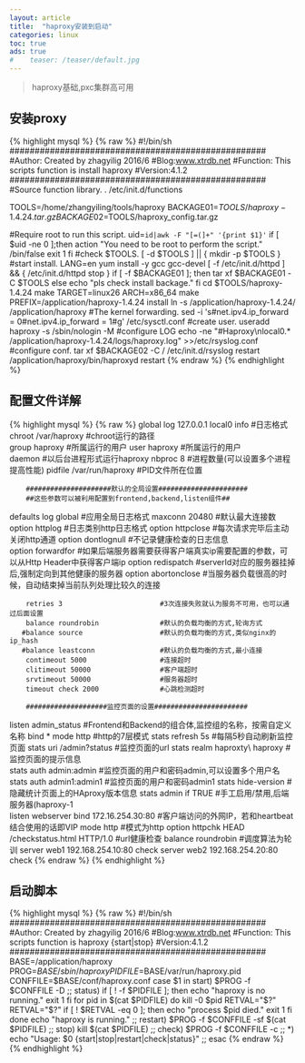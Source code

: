 ```yaml
---
layout: article
title:  "haproxy安装到启动"
categories: linux
toc: true
ads: true
#    teaser: /teaser/default.jpg
---  
```


> haproxy基础,pxc集群高可用

## 安装proxy  
{% highlight mysql %}
{% raw %}
#!/bin/sh
###################################################
#Author: Created by zhagyilig 2016/6
#Blog:www.xtrdb.net
#Function: This scripts function is install haproxy
#Version:4.1.2
###################################################
#Source function library.
. /etc/init.d/functions

TOOLS=/home/zhangyiling/tools/haproxy
BACKAGE01=$TOOLS/haproxy-1.4.24.tar.gz
BACKAGE02=$TOOLS/haproxy_config.tar.gz

#Require root to run this script.
uid=`id|awk -F "[=(]+" '{print $1}'`
if [ $uid -ne 0 ];then
  action "You need to be root to perform the script." /bin/false
  exit 1
fi
#check $TOOLS.
[ -d $TOOLS ] || {
	mkdir -p $TOOLS
}
#start install.
LANG=en
yum install -y gcc gcc-devel
[ -f /etc/init.d/httpd ] && {
	/etc/init.d/httpd stop
} 
if [ -f $BACKAGE01 ]; then
	tar xf $BACKAGE01 -C $TOOLS
else
	echo "pls check install backage."
fi
cd $TOOLS/haproxy-1.4.24
make TARGET=linux26 ARCH=x86_64
make PREFIX=/application/haproxy-1.4.24 install
ln -s  /application/haproxy-1.4.24/ /application/haproxy
#The kernel forwarding.
sed  -i 's#net.ipv4.ip_forward = 0#net.ipv4.ip_forward = 1#g' /etc/sysctl.conf
#create user.
useradd haproxy -s /sbin/nologin -M
#configure LOG
echo -ne "#Haproxy\nlocal0.* /application/haproxy-1.4.24/logs/haproxy.log" >>/etc/rsyslog.conf 
#configure conf.
tar xf $BACKAGE02 -C /
/etc/init.d/rsyslog restart
/application/haproxy/bin/haproxyd restart
{% endraw %}
{% endhighlight %}

## 配置文件详解
{% highlight mysql %}
{% raw %}
global
        log 127.0.0.1 local0 info        #日志格式
        chroot /var/haproxy              #chroot运行的路径  
        group haproxy                    #所属运行的用户
        user haproxy                     #所属运行的用户  
        daemon                           #以后台进程形式运行haproxy
        nbproc 8                         #进程数量(可以设置多个进程提高性能)
        pidfile /var/run/haproxy         #PID文件所在位置
 
 
        #####################默认的全局设置######################
        ##这些参数可以被利用配置到frontend,backend,listen组件##
defaults
        log global                       #应用全局日志格式
        maxconn 20480                    #默认最大连接数  
        option httplog                   #日志类别http日志格式
        option httpclose                 #每次请求完毕后主动关闭http通道
        option dontlognull               #不记录健康检查的日志信息  
        option forwardfor                #如果后端服务器需要获得客户端真实ip需要配置的参数，可以从Http Header中获得客户端ip 
        option redispatch                #serverId对应的服务器挂掉后,强制定向到其他健康的服务器 
        option abortonclose              #当服务器负载很高的时候，自动结束掉当前队列处理比较久的连接  
   
        retries 3                        #3次连接失败就认为服务不可用，也可以通过后面设置  
        balance roundrobin               #默认的负载均衡的方式,轮询方式
       #balance source                   #默认的负载均衡的方式,类似nginx的ip_hash
       #balance leastconn                #默认的负载均衡的方式,最小连接
        contimeout 5000                  #连接超时  
        clitimeout 50000                 #客户端超时  
        srvtimeout 50000                 #服务器超时
        timeout check 2000               #心跳检测超时  
 
        ####################监控页面的设置#######################
listen admin_status                     #Frontend和Backend的组合体,监控组的名称，按需自定义名称
         bind *
         mode http                      #http的7层模式
         stats refresh 5s               #每隔5秒自动刷新监控页面
         stats uri /admin?status        #监控页面的url
         stats realm haproxty\ haproxy  #监控页面的提示信息  
         stats auth admin:admin         #监控页面的用户和密码admin,可以设置多个用户名  
         stats auth admin1:admin1       #监控页面的用户和密码admin1
         stats hide-version             #隐藏统计页面上的HAproxy版本信息 
         stats admin if TRUE            #手工启用/禁用,后端服务器(haproxy-1       
listen  webserver
     bind  172.16.254.30:80             #客户端访问的外网IP，若和heartbeat结合使用的话即VIP
     mode http                          #模式为http
option httpchk HEAD /checkstatus.html HTTP/1.0  #url健康检查
balance roundrobin    #调度算法为轮训
server web1 192.168.254.10:80 check
server web2 192.168.254.20:80 check
{% endraw %}
{% endhighlight %}
 
## 启动脚本  
{% highlight mysql %}
{% raw %}
#!/bin/sh
###################################################
#Author: Created by zhagyilig 2016/6
#Blog:www.xtrdb.net
#Function: This scripts function is haproxy {start|stop}
#Version:4.1.2
###################################################
BASE=/application/haproxy
PROG=$BASE/sbin/haproxy
PIDFILE=$BASE/var/run/haproxy.pid
CONFFILE=$BASE/conf/haproxy.conf
case $1 in
    start)
        $PROG -f $CONFFILE -D
    ;;
    status)
        if [ ! -f $PIDFILE ]; then
            echo "haproxy is no running."
            exit 1
        fi
        for pid in $(cat $PIDFILE)
        do
            kill -0 $pid
            RETVAL="$?"
			            RETVAL="$?"
            if [ ! $RETVAL -eq 0 ]; then
                echo "process $pid died."
                exit 1
            fi
        done
        echo "haproxy is running."
    ;;
    restart)
        $PROG -f $CONFFILE -sf $(cat $PIDFILE)
    ;;
    stop)
        kill $(cat $PIDFILE)
    ;;
    check)
        $PROG -f $CONFFILE -c
    ;;
    *)
        echo "Usage: $0 {start|stop|restart|check|status}"
    ;;
esac
{% endraw %}
{% endhighlight %}  

